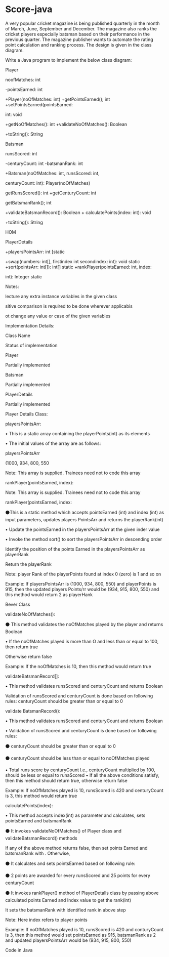 # Score-java




A very popular cricket magazine is being published quarterly in the month of March, June, September and December. The magazine also ranks the cricket players especially batsman based on their performance in the previous quarter. The magazine publisher wants to automate the rating point calculation and ranking process. The design is given in the class diagram.

Write a Java program to implement the below class diagram:

Player

noofMatches: int

-pointsEarned: int

+Player(noOfMatches: int) +getPointsEarned(); int +setPointsEarned(pointsEarned:

int: void

+getNoOfMatches(): int +validateNoOfMatches(): Boolean

+toString(): String



Batsman

runsScored: int

-centuryCount: int -batsmanRank: int

+Batsman(noOfMatches: int, runsScored: int,

centuryCount: int): Player(noOfMatches)

getRunsScored(): int +getCenturyCount: int

getBatsmanRank(); int

+validateBatsmanRecord(): Boolean + calculatePoints(index: int): void

+toString(): String

HOM



PlayerDetails

+playersPointsArr: int [static

+swap(numbers: int[], firstindex int secondindex: int): void static +sort(pointsArr: int[]): int[] static +rankPlayer(pointsEarned: int, index:

int): Integer static




Notes:

lecture any extra instance variables in the given class

sitive comparison is required to be done wherever applicabis

ot change any value or case of the given variables




Implementation Details:

Class Name

Status of implementation

Player

Partially implemented

Batsman

Partially implemented

PlayerDetails

Partially implemented





Player Details Class:

playersPointsArr:

• This is a static array containing the playerPoints(int) as its elements

• The initial values of the array are as follows:

playersPointsArr

(1000, 934, 800, 550

Note: This array is supplied. Trainees need not to code this array

rankPlayer(pointsEarned, index):






Note: This array is supplied. Trainees need not to code this array

rankPlayer(pointsEarned, index:

⚫️This is a static method which accepts pointsEarned (int) and index (int) as input parameters, updates players PointsArr and returns the playerRank(int)

• Update the pointsEarned in the playersPointsArr at the given inder value

• Invoke the method sort() to sort the playersPointsArr in descending order

Identify the position of the points Earned in the playersPointsArr as playerRank

Return the playerRank

Note: player Rank of the playerPoints found at index 0 (zero) is 1 and so on

Example: If playersPointsArr is (1000, 934, 800, 550) and playerPoints is 915, then the updated players Points/rr would be (934, 915, 800, 550) and this method would return 2 as playerHank




Bever Class

validateNoOfMatches():

⚫️ This method validates the noOfMatches played by the player and returns Boolean

• If the noOfMatches played is more than O and less than or equal to 100, then return true

Otherwise return false

Example: If the noOfMatches is 10, then this method would return true

validateBatsmanRecord[]:

• This method validates runsScored and centuryCount and returns Boolean

Validation of runsScored and centuryCount is done based on following rules: centuryCount should be greater than or equal to 0


validate BatsmanRecord():

• This method validates runsScored and centuryCount and returns Boolean

• Validation of runsScored and centuryCount is done based on following rules:

⚫️ centuryCount should be greater than or equal to 0

⚫️ centuryCount should be less than or equal to noOfMatches played

• Total runs score by centuryCount l.e., centuryCount multiplied by 100, should be less or equal to runaScored • If all the above conditions satisfy, then this method should return true, otherwise return false

Example: If noOfMatches played is 10, runsScored is 420 and centuryCount is 3, this method would return true

calculatePoints(index):

• This method accepts index(int) as parameter and calculates, sets pointsEarned and batsmanRank

⚫️ It invokes validateNoOfMatches() of Player class and validateBatsmanRecord() methods

If any of the above method returns false, then set points Earned and batsmanRank with . Otherwise,

⚫️ It calculates and sets pointsEarned based on following rule:

⚫️ 2 points are awarded for every runsScored and 25 points for every centuryCount

⚫️ It invokes rankPlayer() method of PlayerDetalls class by passing above calculated points Earned and Index value to get the rank(int)

It sets the batsmanRank with identified rank in above step

Note: Here index refers to player points

Example: If noOfMatches played is 10, runsScored is 420 and conturyCount is 3, then this method would set pointsEarned as 915, batsmanRank as 2 and updated playersPointsArr would be (934, 915, 800, 550)

Code in Java
